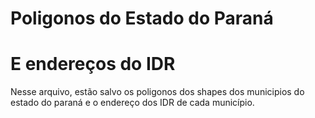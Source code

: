 <h1>Poligonos do Estado do Paraná</h1>
<h1>E endereços do IDR</h1>

<p>Nesse arquivo, estão salvo os poligonos dos shapes dos municipios do estado do paraná e o endereço dos IDR de cada município.</p>
